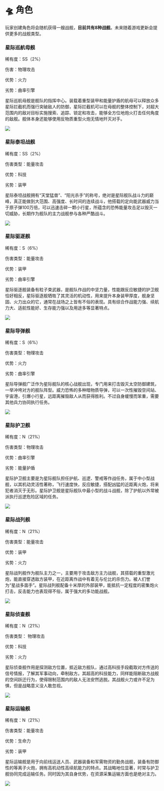 # 🛸 角色

玩家创建角色将会随机获得一艘战舰，**目前共有8种战舰**。未来随着游戏更新会提供更多的战舰类型。

### **星际巡航母舰**

稀有度：SS（2%）

伤害：物理攻击

优势：火力&#x20;

劣势：曲率引擎

星际巡航母舰是舰队的指挥中心。装载着重型装甲和能量护盾的航母可以释放众多星际拦截机而强行突破敌人的防御，星际拦截机可以在母舰的整体控制下，对超大范围内的敌对目标实施搜索、追踪、锁定和攻击，能够全方位地炮火打击任何角度的敌舰。舰体本身还能够使用反物质重型火炮无情地歼灭对手。

![](<../.gitbook/assets/1 (2).png>)

### **星际泰坦战舰**

稀有度：SS（2%）

伤害类型：能量攻击

优势：科技&#x20;

劣势：装甲

星际泰坦战舰拥有“天堂猛兽”、“阳光杀手”的称号，绝对是星际舰队战斗力的巅峰，真正能做到大范围、高强度、长时间的连续战斗，他搭载的定向能武器威力当于原子弹100万倍，可以迅速击碎一颗小行星，所蕴含的恐怖能量攻击足以毁灭一切威胁，长期作为舰队的主力战舰参与各种严酷战斗。

![](../.gitbook/assets/2.png)

### **星际驱逐舰**

稀有度：S（6%）

伤害类型：能量攻击&#x20;

优势：装甲&#x20;

劣势：曲率引擎

星际驱逐舰装备有粒子束武器，是舰队作战的中坚力量，性能跟反应敏捷的护卫舰恰好相反，星际驱逐舰牺牲了其灵活的机动性，用来提升本身装甲厚度，舰身坚固、火力出众的它，通常在战场之上皆有不俗的表现。具有综合作战能力强、续航力大、适航性能好、生存能力强以及用途多等显著特点。

![](<../.gitbook/assets/3 (1).png>)

### **星际导弹舰**&#x20;

稀有度：S（6%）

伤害类型：物理攻击&#x20;

优势：火力&#x20;

劣势：曲率引擎

星际导弹舰广泛作为星际舰队的核心战舰出现，专门用来打击毁灭太空防御建筑，一举冲垮对方的舰队阵型。威力恐怖的多种暗物质导弹，可以一次性摧毁空间站、宇宙港，引爆小行星，远距离摧毁敌人从而获得胜利。不过自身缓慢而笨重，需要其他兵力协同执行任务。

![](<../.gitbook/assets/4 (1).png>)

### **星际护卫舰**

稀有度：N（21%）

伤害类型：物理攻击

优势：曲率引擎&#x20;

劣势：能量护盾

星际护卫舰主要是为星际舰队担任护航、巡逻、警戒等作战任务，属于中小型战舰，以其机动灵活性著称，飞行速度快，反应敏捷，搭配凶猛的近距离火炮，将来犯者消灭于无形。星际护卫舰是星际舰队中最小型的战斗战舰，除了护航以外常被派执行巡逻危险区域的任务。

![](<../.gitbook/assets/5 (1).png>)

### **星际战列舰**

稀有度：N（21%）

伤害类型：能量攻击

优势：装甲&#x20;

劣势：火力

星际战列舰作为舰队主力之一，主要用于攻击敌方主力战舰，其搭载的重型激光炮，能直接穿透敌方装甲，在近距离作战中有着无与伦比的杀伤力。被人们誉为“星战多面手”。星际战列舰配备十米厚的外部装甲，能抵抗一定程度的密集炮火打击，反击能力也表现得不俗，属于强大的多功能战舰。

![](../.gitbook/assets/6.png)

### **星际侦查舰**

稀有度：N（21%）

伤害类型： 物理攻击

优势：科技&#x20;

劣势：火力

星际侦查舰作用是探测敌方位置，抵近敌方舰队，通过高科技手段截取对方传送的信号情报，了解其军事动向，牵制敌方。其超高的科技能力，同样能阻断敌方战舰的空间跃迁行为，使得限制范围内的敌人无法安然逃脱。其战舰火力或许不足为惧，但是战略意义没人敢忽视。

![](../.gitbook/assets/7.png)

### **星际运输舰**&#x20;

稀有度：N（21%）

伤害类型：能量攻击

优势：生命力&#x20;

劣势：装甲

星际运输舰是用于向前线运送人员、武器装备和军需物资的勤务战舰，装备有防御性的等离子火炮，拥有高机动性高续航能力的特点。其战略地位显著，时常与护卫舰协同完成运输任务。同时因为其自身优势，在资源采集运输方面也是绝对主力。

![](../.gitbook/assets/8.png)
